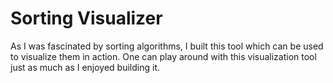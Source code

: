 # Sorting Visualizer

As I was fascinated by sorting algorithms, I built this tool which can be used to visualize them in action. One can play around with this visualization tool just as much as I enjoyed building it. 
